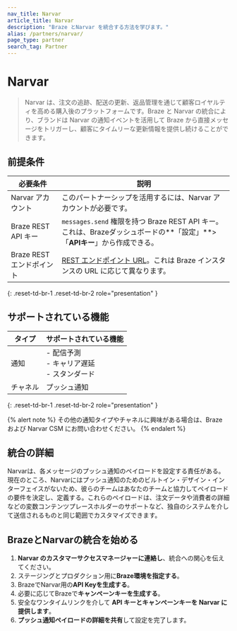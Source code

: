 ```yaml
---
nav_title: Narvar
article_title: Narvar
description: "Braze とNarvar を統合する方法を学びます。"
alias: /partners/narvar/
page_type: partner
search_tag: Partner
---
```


# Narvar

> Narvar は、注文の追跡、配送の更新、返品管理を通じて顧客ロイヤルティを高める購入後のプラットフォームです。Braze と Narvar の統合により、ブランドは Narvar の通知イベントを活用して Braze から直接メッセージをトリガーし、顧客にタイムリーな更新情報を提供し続けることができます。

## 前提条件

| 必要条件           | 説明                                                                                   |
|-----------------------|-----------------------------------------------------------------------------------------------|
| Narvar アカウント        | このパートナーシップを活用するには、Narvar アカウントが必要です。                           |
| Braze REST API キー    | `messages.send` 権限を持つ Braze REST API キー。これは、Brazeダッシュボードの**「設定」**>「**APIキー**」から作成できる。                                            |
| Braze RESTエンドポイント   | [REST エンドポイント URL]({{site.baseurl}}/developer_guide/rest_api/basics/#endpoints)。これは Braze インスタンスの URL に応じて異なります。         |
{: .reset-td-br-1 .reset-td-br-2 role="presentation" }

## サポートされている機能

|タイプ|サポートされている機能|
|-------|----------|
| 通知 | \- 配信予測<br>\- キャリア遅延<br>\- スタンダード |
| チャネル | プッシュ通知 |
{: .reset-td-br-1 .reset-td-br-2 role="presentation" }

{% alert note %}
その他の通知タイプやチャネルに興味がある場合は、Braze および Narvar CSM にお問い合わせください。
{% endalert %}

## 統合の詳細



Narvarは、各メッセージのプッシュ通知のペイロードを設定する責任がある。現在のところ、Narvarにはプッシュ通知のためのビルトイン・デザイン・インターフェイスがないため、彼らのチームはあなたのチームと協力してペイロードの要件を決定し、定義する。これらのペイロードは、注文データや消費者の詳細などの変数コンテンツプレースホルダーのサポートなど、独自のシステムを介して送信されるものと同じ範囲でカスタマイズできます。

## BrazeとNarvarの統合を始める

1. **Narvar のカスタマーサクセスマネージャーに連絡し**、統合への関心を伝えてください。
2. ステージングとプロダクション用に**Braze環境を指定する**。
3. BrazeでNarvar用の**API Keyを生成する**。
4. 必要に応じてBrazeで**キャンペーンキーを生成する**。
5. 安全なワンタイムリンクを介して **API キーとキャンペーンキーを Narvar に提供します**。
6. **プッシュ通知ペイロードの詳細を共有**して設定を完了します。
